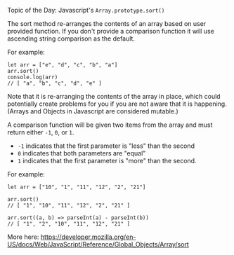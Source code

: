 Topic of the Day: Javascript's `Array.prototype.sort()`

The sort method re-arranges the contents of an array based on user provided function.  If you don't provide a comparison function it will use ascending string comparison as the default.

For example:

```
let arr = ["e", "d", "c", "b", "a"]
arr.sort()
console.log(arr)
// [ "a", "b", "c", "d", "e" ]
```

Note that it is re-arranging the contents of the array in place, which could potentially create problems for you if you are not aware that it is happening. (Arrays and Objects in Javascript are considered mutable.)

A comparison function will be given two items from the array and must return either `-1`, `0`, or `1`.

- `-1` indicates that the first parameter is "less" than the second
- `0` indicates that both parameters are "equal"
- `1` indicates that the first parameter is "more" than the second.

For example:

```
let arr = ["10", "1", "11", "12", "2", "21"]

arr.sort()
// [ "1", "10", "11", "12", "2", "21" ]

arr.sort((a, b) => parseInt(a) - parseInt(b))
// [ "1", "2", "10", "11", "12", "21" ]
```

More here:
https://developer.mozilla.org/en-US/docs/Web/JavaScript/Reference/Global_Objects/Array/sort
